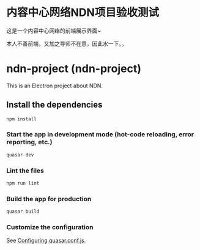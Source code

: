 # 内容中心网络NDN项目验收测试
这是一个内容中心网络的前端展示界面~

本人不善前端，又加之导师不在意，因此水一下。。

# ndn-project (ndn-project)

This is an Electron project about NDN.

## Install the dependencies
```bash
npm install
```

### Start the app in development mode (hot-code reloading, error reporting, etc.)
```bash
quasar dev
```

### Lint the files
```bash
npm run lint
```

### Build the app for production
```bash
quasar build
```

### Customize the configuration
See [Configuring quasar.conf.js](https://v1.quasar.dev/quasar-cli/quasar-conf-js).
